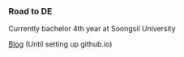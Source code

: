 ### Road to DE
Currently bachelor 4th year at Soongsil University

[Blog](https://kkanggu39.tistory.com) (Until setting up github.io)
